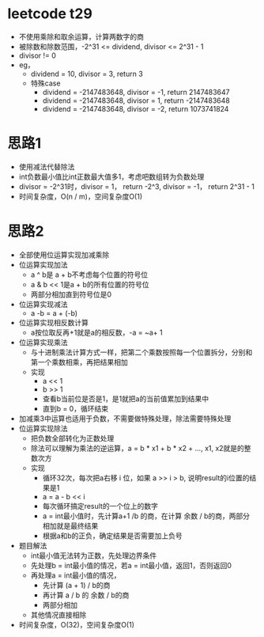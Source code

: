 # leetcode t29
- 不使用乘除和取余运算，计算两数字的商
- 被除数和除数范围，-2^31 <= dividend, divisor <= 2^31 - 1
- divisor != 0
- eg， 
    - dividend = 10, divisor = 3, return 3
    - 特殊case
         - dividend = -2147483648, divisor = -1, return 2147483647  
         - dividend = -2147483648, divisor = 1, return -2147483648  
         - dividend = -2147483648, divisor = -2, return 1073741824  

# 思路1
- 使用减法代替除法
- int负数最小值比int正数最大值多1，考虑吧数组转为负数处理
- divisor = -2^31时，divisor = 1， return -2^3, divisor = -1， return 2^31 - 1
- 时间复杂度，O(n / m)，空间复杂度O(1)

# 思路2
- 全部使用位运算实现加减乘除
- 位运算实现加法
     - a ^ b是 a + b不考虑每个位置的符号位
     - a & b << 1是a + b的所有位置的符号位
     - 两部分相加直到符号位是0
- 位运算实现减法
     - a -b = a + (-b)
- 位运算实现相反数计算
    - a按位取反再+1就是a的相反数，-a = ~a+ 1
- 位运算实现乘法
    - 与十进制乘法计算方式一样，把第二个乘数按照每一个位置拆分，分别和第一个乘数相乘，再把结果相加
    - 实现
        - a << 1
        - b >> 1
        - 查看b当前位是否是1，是1就把a的当前值累加到结果中
        - 直到b = 0，循环结束
- 加减乘3中运算也适用于负数，不需要做特殊处理，除法需要特殊处理
- 位运算实现除法
    - 把负数全部转化为正数处理
    - 除法可以理解为乘法的逆运算，a = b * x1 + b * x2 + ..., x1, x2就是的整数次方
    - 实现
        - 循环32次，每次把a右移 i 位，如果  a >> i > b, 说明result的i位置的结果是1
        - a = a - b << i
        - 每次循环搞定result的一个位上的数字
        - a = int最小值时，先计算a+1 /b 的商，在计算 余数 / b的商，两部分相加就是最终结果
        - 根据a和b的正负，确定结果是否需要加上负号
- 题目解法
    - int最小值无法转为正数，先处理边界条件
    - 先处理b = int最小值的情况，若a = int最小值，返回1，否则返回0
    - 再处理a = int最小值的情况，
         - 先计算 (a + 1) / b的商
         - 再计算 a / b 的 余数 / b的商
         - 两部分相加
     - 其他情况直接相除
- 时间复杂度，O(32)，空间复杂度O(1)